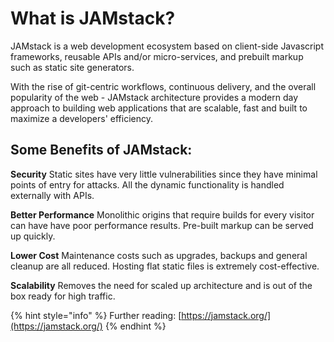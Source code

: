 # What is JAMstack?

JAMstack is a web development ecosystem based on client-side Javascript frameworks, reusable APIs and/or micro-services, and prebuilt markup such as static site generators.

With the rise of git-centric workflows, continuous delivery, and the overall popularity of the web - JAMstack architecture provides a modern day approach to building web applications that are scalable, fast and built to maximize a developers' efficiency.

## Some Benefits of JAMstack:

**Security** Static sites have very little vulnerabilities since they have minimal points of entry for attacks. All the dynamic functionality is handled externally with APIs.

**Better Performance** Monolithic origins that require builds for every visitor can have have poor performance results. Pre-built markup can be served up quickly.

**Lower Cost** Maintenance costs such as upgrades, backups and general cleanup are all reduced. Hosting flat static files is extremely cost-effective.

**Scalability** Removes the need for scaled up architecture and is out of the box ready for high traffic.

{% hint style="info" %}
Further reading: [https://jamstack.org/](https://jamstack.org/)
{% endhint %}

